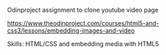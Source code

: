Odinproject assignment to clone youtube video page

https://www.theodinproject.com/courses/html5-and-css3/lessons/embedding-images-and-video

Skills: HTML/CSS and embedding media with HTML5